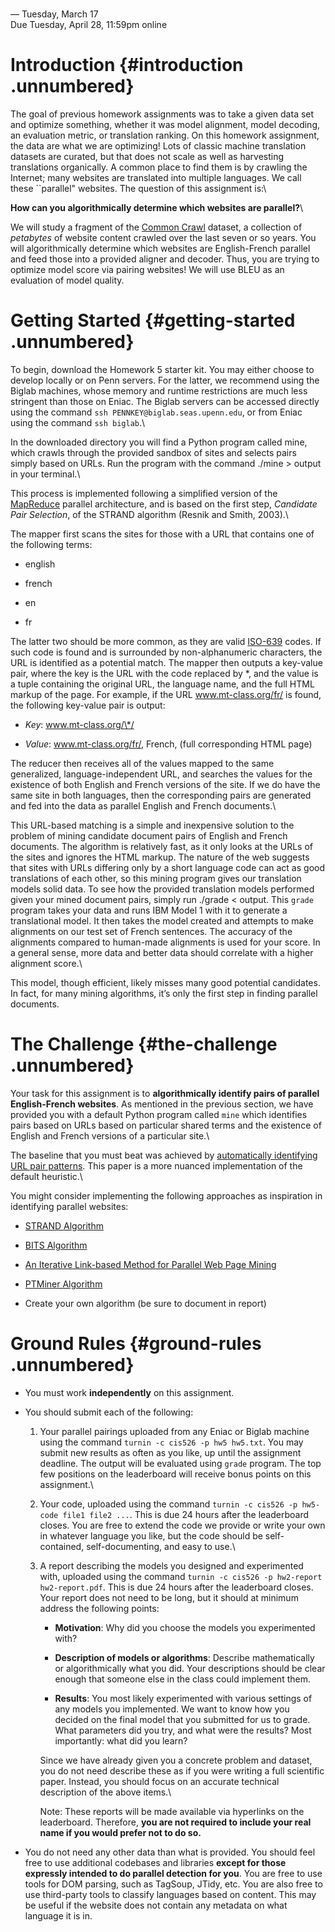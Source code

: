 \
<span> — Tuesday, March 17</span>\
<span>Due Tuesday, April 28, 11:59pm online</span>

Introduction {#introduction .unnumbered}
============

The goal of previous homework assignments was to take a given data set
and optimize something, whether it was model alignment, model decoding,
an evaluation metric, or translation ranking. On this homework
assignment, the data are what we are optimizing! Lots of classic machine
translation datasets are curated, but that does not scale as well as
harvesting translations organically. A common place to find them is by
crawling the Internet; many websites are translated into multiple
languages. We call these \`\`parallel" websites. The question of this
assignment is:\

**How can you algorithmically determine which websites are parallel?**\

We will study a fragment of the [Common
Crawl](http://commoncrawl.org/the-data/get-started/) dataset, a
collection of *petabytes* of website content crawled over the last seven
or so years. You will algorithmically determine which websites are
English-French parallel and feed those into a provided aligner and
decoder. Thus, you are trying to optimize model score via pairing
websites! We will use BLEU as an evaluation of model quality.

Getting Started {#getting-started .unnumbered}
===============

To begin, download the Homework 5 starter kit. You may either choose to
develop locally or on Penn servers. For the latter, we recommend using
the Biglab machines, whose memory and runtime restrictions are much less
stringent than those on Eniac. The Biglab servers can be accessed
directly using the command `ssh PENNKEY@biglab.seas.upenn.edu`, or from
Eniac using the command `ssh biglab`.\

In the downloaded directory you will find a Python program called
<span>mine</span>, which crawls through the provided sandbox of sites
and selects pairs simply based on URLs. Run the program with the command
<span>./mine \> output</span> in your terminal.\

This process is implemented following a simplified version of the
[MapReduce](http://en.wikipedia.org/wiki/MapReduce) parallel
architecture, and is based on the first step, *Candidate Pair
Selection*, of the STRAND algorithm (Resnik and Smith, 2003).\

The mapper first scans the sites for those with a URL that contains one
of the following terms:

-   <span>english</span>

-   <span>french</span>

-   <span>en</span>

-   <span>fr</span>

The latter two should be more common, as they are valid
[ISO-639](http://en.wikipedia.org/wiki/List_of_ISO_639-1_codes) codes.
If such code is found and is surrounded by non-alphanumeric characters,
the URL is identified as a potential match. The mapper then outputs a
key-value pair, where the key is the URL with the code replaced by \*,
and the value is a tuple containing the original URL, the language name,
and the full HTML markup of the page. For example, if the URL
<span>www.mt-class.org/fr/</span> is found, the following key-value pair
is output:

-   *Key*: <span>www.mt-class.org/\*/</span>

-   *Value*: <span>www.mt-class.org/fr/</span>, French, (full
    corresponding HTML page)

The reducer then receives all of the values mapped to the same
generalized, language-independent URL, and searches the values for the
existence of both English and French versions of the site. If we do have
the same site in both languages, then the corresponding pairs are
generated and fed into the data as parallel English and French
documents.\

This URL-based matching is a simple and inexpensive solution to the
problem of mining candidate document pairs of English and French
documents. The algorithm is relatively fast, as it only looks at the
URLs of the sites and ignores the HTML markup. The nature of the web
suggests that sites with URLs differing only by a short language code
can act as good translations of each other, so this mining program gives
our translation models solid data. To see how the provided translation
models performed given your mined document pairs, simply run
<span>./grade \< output</span>. This `grade` program takes your data and
runs IBM Model 1 with it to generate a translational model. It then
takes the model created and attempts to make alignments on our test set
of French sentences. The accuracy of the alignments compared to
human-made alignments is used for your score. In a general sense, more
data and better data should correlate with a higher alignment score.\

This model, though efficient, likely misses many good potential
candidates. In fact, for many mining algorithms, it’s only the first
step in finding parallel documents.

The Challenge {#the-challenge .unnumbered}
=============

Your task for this assignment is to **algorithmically identify pairs of
parallel English-French websites**. As mentioned in the previous
section, we have provided you with a default Python program called
`mine` which identifies pairs based on URLs based on particular shared
terms and the existence of English and French versions of a particular
site.\

The baseline that you must beat was achieved by [automatically
identifying URL pair
patterns](http://personal.cityu.edu.hk/~ctckit/papers/Kit-Ng_URLpairing-PID483174.pdf).
This paper is a more nuanced implementation of the default heuristic.\

You might consider implementing the following approaches as inspiration
in identifying parallel websites:

-   [STRAND Algorithm](http://www.aclweb.org/anthology/J03-3002.pdf)

-   [BITS
    Algorithm](http://citeseerx.ist.psu.edu/viewdoc/download?doi=10.1.1.75.2378&rep=rep1&type=pdf)

-   [An Iterative Link-based Method for Parallel Web Page
    Mining](http://nlp.cs.rpi.edu/paper/yuemnlp2014.pdf)

-   [PTMiner
    Algorithm](http://citeseerx.ist.psu.edu/viewdoc/download;jsessionid=7DF7F8E5C85636EAFE29EE7BD13FE09E?doi=10.1.1.25.7941&rep=rep1&type=pdf)

-   Create your own algorithm (be sure to document in report)

Ground Rules {#ground-rules .unnumbered}
============

-   You must work **independently** on this assignment.

-   You should submit each of the following:

    1.  Your parallel pairings uploaded from any Eniac or Biglab machine
        using the command `turnin -c cis526 -p hw5 hw5.txt`. You may
        submit new results as often as you like, up until the assignment
        deadline. The output will be evaluated using `grade` program.
        The top few positions on the leaderboard will receive bonus
        points on this assignment.\

    2.  Your code, uploaded using the command
        `turnin -c cis526 -p hw5-code file1 file2 ...`. This is due 24
        hours after the leaderboard closes. You are free to extend the
        code we provide or write your own in whatever language you like,
        but the code should be self-contained, self-documenting, and
        easy to use.\

    3.  A report describing the models you designed and experimented
        with, uploaded using the command
        `turnin -c cis526 -p hw2-report hw2-report.pdf`. This is due 24
        hours after the leaderboard closes. Your report does not need to
        be long, but it should at minimum address the following points:

        -   **Motivation**: Why did you choose the models you
            experimented with?

        -   **Description of models or algorithms**: Describe
            mathematically or algorithmically what you did. Your
            descriptions should be clear enough that someone else in the
            class could implement them.

        -   **Results**: You most likely experimented with various
            settings of any models you implemented. We want to know how
            you decided on the final model that you submitted for us to
            grade. What parameters did you try, and what were the
            results? Most importantly: what did you learn?

        Since we have already given you a concrete problem and dataset,
        you do not need describe these as if you were writing a full
        scientific paper. Instead, you should focus on an accurate
        technical description of the above items.\

        Note: These reports will be made available via hyperlinks on the
        leaderboard. Therefore, **you are not required to include your
        real name if you would prefer not to do so.**

-   You do not need any other data than what is provided. You should
    feel free to use additional codebases and libraries **except for
    those expressly intended to do parallel detection for you**. You are
    free to use tools for DOM parsing, such as TagSoup, JTidy, etc. You
    are also free to use third-party tools to classify languages based
    on content. This may be useful if the website does not contain any
    metadata on what language it is in.


